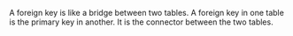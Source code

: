 A foreign key is like a bridge between two tables. A foreign key in one table is the primary key in another. It is the connector between the two tables. 